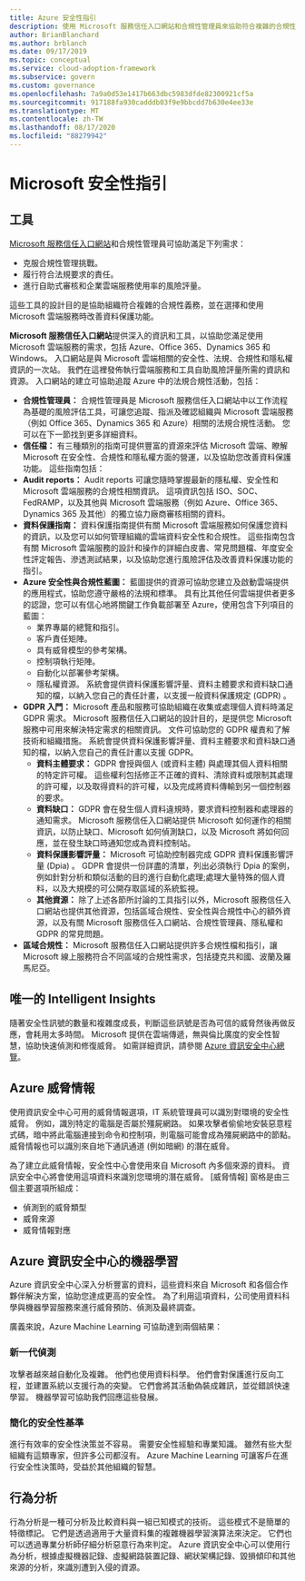 ```yaml
---
title: Azure 安全性指引
description: 使用 Microsoft 服務信任入口網站和合規性管理員來協助符合複雜的合規性義務，並改善資料保護。
author: BrianBlanchard
ms.author: brblanch
ms.date: 09/17/2019
ms.topic: conceptual
ms.service: cloud-adoption-framework
ms.subservice: govern
ms.custom: governance
ms.openlocfilehash: 7a9a0d53e1417b663dbc5983dfde82300921cf5a
ms.sourcegitcommit: 917188fa930cadddb03f9e9bbcdd7b630e4ee33e
ms.translationtype: MT
ms.contentlocale: zh-TW
ms.lasthandoff: 08/17/2020
ms.locfileid: "88279942"
---
```

<!-- cSpell:ignore DPIAs -->

# <a name="microsoft-security-guidance"></a>Microsoft 安全性指引

## <a name="tools"></a>工具

[Microsoft 服務信任入口網站](https://servicetrust.microsoft.com)和合規性管理員可協助滿足下列需求：

- 克服合規性管理挑戰。
- 履行符合法規要求的責任。
- 進行自助式審核和企業雲端服務使用率的風險評量。

這些工具的設計目的是協助組織符合複雜的合規性義務，並在選擇和使用 Microsoft 雲端服務時改善資料保護功能。

**Microsoft 服務信任入口網站**提供深入的資訊和工具，以協助您滿足使用 Microsoft 雲端服務的需求，包括 Azure、Office 365、Dynamics 365 和 Windows。 入口網站是與 Microsoft 雲端相關的安全性、法規、合規性和隱私權資訊的一次站。 我們在這裡發佈執行雲端服務和工具自助風險評量所需的資訊和資源。 入口網站的建立可協助追蹤 Azure 中的法規合規性活動，包括：

- **合規性管理員：** 合規性管理員是 Microsoft 服務信任入口網站中以工作流程為基礎的風險評估工具，可讓您追蹤、指派及確認組織與 Microsoft 雲端服務（例如 Office 365、Dynamics 365 和 Azure）相關的法規合規性活動。 您可以在下一節找到更多詳細資料。
- **信任檔：** 有三種類別的指南可提供豐富的資源來評估 Microsoft 雲端、瞭解 Microsoft 在安全性、合規性和隱私權方面的營運，以及協助您改善資料保護功能。 這些指南包括：
- **Audit reports：** Audit reports 可讓您隨時掌握最新的隱私權、安全性和 Microsoft 雲端服務的合規性相關資訊。 這項資訊包括 ISO、SOC、FedRAMP，以及其他與 Microsoft 雲端服務（例如 Azure、Office 365、Dynamics 365 及其他）的獨立協力廠商審核相關的資料。
- **資料保護指南：** 資料保護指南提供有關 Microsoft 雲端服務如何保護您資料的資訊，以及您可以如何管理組織的雲端資料安全性和合規性。 這些指南包含有關 Microsoft 雲端服務的設計和操作的詳細白皮書、常見問題檔、年度安全性評定報告、滲透測試結果，以及協助您進行風險評估及改善資料保護功能的指引。
- **Azure 安全性與合規性藍圖：** 藍圖提供的資源可協助您建立及啟動雲端提供的應用程式，協助您遵守嚴格的法規和標準。 具有比其他任何雲端提供者更多的認證，您可以有信心地將關鍵工作負載部署至 Azure，使用包含下列項目的藍圖：
  - 業界專屬的總覽和指引。
  - 客戶責任矩陣。
  - 具有威脅模型的參考架構。
  - 控制項執行矩陣。
  - 自動化以部署參考架構。
  - 隱私權資源。 系統會提供資料保護影響評量、資料主體要求和資料缺口通知的檔，以納入您自己的責任計畫，以支援一般資料保護規定 (GDPR) 。
- **GDPR 入門：** Microsoft 產品和服務可協助組織在收集或處理個人資料時滿足 GDPR 需求。 Microsoft 服務信任入口網站的設計目的，是提供您 Microsoft 服務中可用來解決特定需求的相關資訊。 文件可協助您的 GDPR 權責和了解技術和組織措施。 系統會提供資料保護影響評量、資料主體要求和資料缺口通知的檔，以納入您自己的責任計畫以支援 GDPR。
  - **資料主體要求：** GDPR 會授與個人 (或資料主體) 與處理其個人資料相關的特定許可權。 這些權利包括修正不正確的資料、清除資料或限制其處理的許可權，以及取得資料的許可權，以及完成將資料傳輸到另一個控制器的要求。
  - **資料缺口：** GDPR 會在發生個人資料違規時，要求資料控制器和處理器的通知需求。 Microsoft 服務信任入口網站提供 Microsoft 如何運作的相關資訊，以防止缺口、Microsoft 如何偵測缺口，以及 Microsoft 將如何回應，並在發生缺口時通知您成為資料控制站。
  - **資料保護影響評量：** Microsoft 可協助控制器完成 GDPR 資料保護影響評量 (Dpia) 。 GDPR 會提供一份詳盡的清單，列出必須執行 Dpia 的案例，例如針對分析和類似活動的目的進行自動化處理;處理大量特殊的個人資料，以及大規模的可公開存取區域的系統監視。
  - **其他資源：** 除了上述各節所討論的工具指引以外，Microsoft 服務信任入口網站也提供其他資源，包括區域合規性、安全性與合規性中心的額外資源，以及有關 Microsoft 服務信任入口網站、合規性管理員、隱私權和 GDPR 的常見問題。
- **區域合規性：** Microsoft 服務信任入口網站提供許多合規性檔和指引，讓 Microsoft 線上服務符合不同區域的合規性需求，包括捷克共和國、波蘭及羅馬尼亞。

## <a name="unique-intelligent-insights"></a>唯一的 Intelligent Insights

隨著安全性訊號的數量和複雜度成長，判斷這些訊號是否為可信的威脅然後再做反應，會耗用太多時間。 Microsoft 提供在雲端傳遞，無與倫比廣度的安全性智慧，協助快速偵測和修復威脅。 如需詳細資訊，請參閱 [Azure 資訊安全中心總覽](/azure/security-center/security-center-intro)。

## <a name="azure-threat-intelligence"></a>Azure 威脅情報

使用資訊安全中心可用的威脅情報選項，IT 系統管理員可以識別對環境的安全性威脅。 例如，識別特定的電腦是否屬於殭屍網路。 如果攻擊者偷偷地安裝惡意程式碼，暗中將此電腦連接到命令和控制項，則電腦可能會成為殭屍網路中的節點。 威脅情報也可以識別來自地下通訊通道 (例如暗網) 的潛在威脅。

為了建立此威脅情報，安全性中心會使用來自 Microsoft 內多個來源的資料。 資訊安全中心將會使用這項資料來識別您環境的潛在威脅。 [威脅情報] 窗格是由三個主要選項所組成：

- 偵測到的威脅類型
- 威脅來源
- 威脅情報對應

## <a name="machine-learning-in-azure-security-center"></a>Azure 資訊安全中心的機器學習

Azure 資訊安全中心深入分析豐富的資料，這些資料來自 Microsoft 和各個合作夥伴解決方案，協助您達成更高的安全性。 為了利用這項資料，公司使用資料科學與機器學習服務來進行威脅預防、偵測及最終調查。

廣義來說，Azure Machine Learning 可協助達到兩個結果：

### <a name="next-generation-detection"></a>新一代偵測

攻擊者越來越自動化及複雜。 他們也使用資料科學。 他們會對保護進行反向工程，並建置系統以支援行為的突變。 它們會將其活動偽裝成雜訊，並從錯誤快速學習。 機器學習可協助我們回應這些發展。

### <a name="simplified-security-baseline"></a>簡化的安全性基準

進行有效率的安全性決策並不容易。 需要安全性經驗和專業知識。 雖然有些大型組織有這類專家，但許多公司都沒有。 Azure Machine Learning 可讓客戶在進行安全性決策時，受益於其他組織的智慧。

## <a name="behavioral-analytics"></a>行為分析

行為分析是一種可分析及比較資料與一組已知模式的技術。 這些模式不是簡單的特徵標記。 它們是透過適用于大量資料集的複雜機器學習演算法來決定。 它們也可以透過專業分析師仔細分析惡意行為來判定。 Azure 資訊安全中心可以使用行為分析，根據虛擬機器記錄、虛擬網路裝置記錄、網狀架構記錄、毀損傾印和其他來源的分析，來識別遭到入侵的資源。